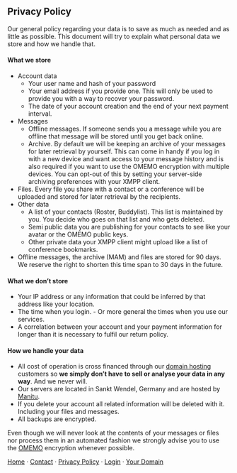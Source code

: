 Privacy Policy
--------------

Our general policy regarding your data is to save as much as needed and as little as possible. This document will try to explain what personal data we store and how we handle that.

#### What we store

* Account data
    * Your user name and hash of your password
    * Your email address if you provide one. This will only be used to provide you with a way to recover your password.
    * The date of your account creation and the end of your next payment interval.
* Messages
    * Offline messages. If someone sends you a message while you are offline that message will be stored until you get back online.
    * Archive. By default we will be keeping an archive of your messages for later retrieval by yourself. This can come in handy if you log in with a new device and want access to your message history and is also required if you want to use the OMEMO encryption with multiple devices. You can opt-out of this by setting your server-side archiving preferences with your XMPP client.
* Files. Every file you share with a contact or a conference will be uploaded and stored for later retrieval by the recipients.
* Other data
    * A list of your contacts (Roster, Buddylist). This list is maintained by you. You decide who goes on that list and who gets deleted.
    * Semi public data you are publishing for your contacts to see like your avatar or the OMEMO public keys.
    * Other private data your XMPP client might upload like a list of conference bookmarks.
* Offline messages, the archive (MAM) and files are stored for 90 days. We reserve the right to shorten this time span to 30 days in the future.

#### What we don’t store

* Your IP address or any information that could be inferred by that address like your location.
* The time when you login. - Or more general the times when you use our services.
* A correlation between your account and your payment information for longer than it is necessary to fulfil our return policy.

#### How we handle your data

* All cost of operation is cross financed through our [domain hosting](https://account.conversations.im/domain/) customers so **we simply don’t have to sell or analyse your data in any way**. And we never will.
* Our servers are located in Sankt Wendel, Germany and are hosted by [Manitu](https://www.manitu.de/).
* If you delete your account all related information will be deleted with it. Including your files and messages.
* All backups are encrypted.

Even though we will never look at the contents of your messages or files nor process them in an automated fashion we strongly advise you to use the [OMEMO](https://conversations.im/omemo) encryption whenever possible.

[Home](https://account.conversations.im/) · [Contact](https://account.conversations.im/contact/) · [Privacy Policy](https://account.conversations.im/privacy/) · [Login](https://account.conversations.im/login/) · [Your Domain](https://account.conversations.im/domain/)